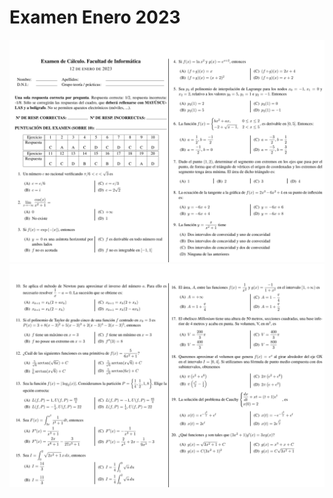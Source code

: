 # Examen Enero 2023

<img src="../../images/cap6_Enero_2023-1.png" width="800"/>

<img src="../../images/cap6_Enero_2023-2.png" width="800"/>
